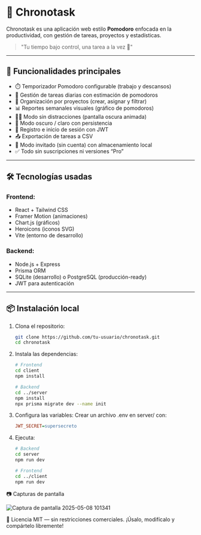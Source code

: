 # 🧠 Chronotask

Chronotask es una aplicación web estilo **Pomodoro** enfocada en la productividad, con gestión de tareas, proyectos y estadísticas.

> "Tu tiempo bajo control, una tarea a la vez 🍅"

---

## 🚀 Funcionalidades principales

- ⏱️ Temporizador Pomodoro configurable (trabajo y descansos)
- 📝 Gestión de tareas diarias con estimación de pomodoros
- 📂 Organización por proyectos (crear, asignar y filtrar)
- 📊 Reportes semanales visuales (gráfico de pomodoros)
- 🧘‍♂️ Modo sin distracciones (pantalla oscura animada)
- 🌙 Modo oscuro / claro con persistencia
- 🔐 Registro e inicio de sesión con JWT
- 📤 Exportación de tareas a CSV
- 💾 Modo invitado (sin cuenta) con almacenamiento local
- ✅ Todo sin suscripciones ni versiones “Pro”

---

## 🛠️ Tecnologías usadas

### Frontend:
- React + Tailwind CSS
- Framer Motion (animaciones)
- Chart.js (gráficos)
- Heroicons (iconos SVG)
- Vite (entorno de desarrollo)

### Backend:
- Node.js + Express
- Prisma ORM
- SQLite (desarrollo) o PostgreSQL (producción-ready)
- JWT para autenticación

---

## 📦 Instalación local

1. Clona el repositorio:
   ```bash
   git clone https://github.com/tu-usuario/chronotask.git
   cd chronotask
2. Instala las dependencias:
   ```bash
   # Frontend
   cd client
   npm install

   # Backend
   cd ../server
   npm install
   npx prisma migrate dev --name init
3. Configura las variables:
   Crear un archivo .env en server/ con:
   ```ini
   JWT_SECRET=supersecreto
4. Ejecuta:
   ```bash
   # Backend
   cd server
   npm run dev

   # Frontend
   cd ../client
   npm run dev

📷 Capturas de pantalla

![Captura de pantalla 2025-05-08 101341](https://github.com/user-attachments/assets/be0073b2-0703-4298-9c76-80680a38d382)


📄 Licencia
MIT — sin restricciones comerciales.
¡Úsalo, modifícalo y compártelo libremente!
